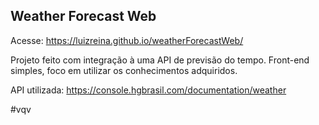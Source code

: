 ## Weather Forecast Web

Acesse: https://luizreina.github.io/weatherForecastWeb/

Projeto feito com integração à uma API de previsão do tempo.
Front-end simples, foco em utilizar os conhecimentos adquiridos.

API utilizada: https://console.hgbrasil.com/documentation/weather

#vqv
